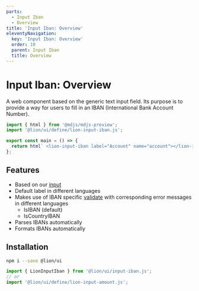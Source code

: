 ```yaml
---
parts:
  - Input Iban
  - Overview
title: 'Input Iban: Overview'
eleventyNavigation:
  key: 'Input Iban: Overview'
  order: 10
  parent: Input Iban
  title: Overview
---
```


# Input Iban: Overview

A web component based on the generic text input field.
Its purpose is to provide a way for users to fill in an IBAN (International Bank Account Number).

```js script
import { html } from '@mdjs/mdjs-preview';
import '@lion/ui/define/lion-input-iban.js';
```

```js preview-story
export const main = () => {
  return html` <lion-input-iban label="Account" name="account"></lion-input-iban> `;
};
```

## Features

- Based on our [input](../input/overview.md)
- Default label in different languages
- Makes use of IBAN specific [validate](../../fundamentals/systems/form/validate.md) with corresponding error messages in different languages
  - IsIBAN (default)
  - IsCountryIBAN
- Parses IBANs automatically
- Formats IBANs automatically

## Installation

```bash
npm i --save @lion/ui
```

```js
import { LionInputIban } from '@lion/ui/input-iban.js';
// or
import '@lion/ui/define/lion-input-amount.js';
```
